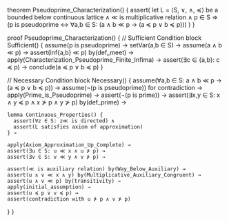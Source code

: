 theorem Pseudoprime_Characterization() {
  assert(
    let L = ⟨S, ∨, ∧, ≼⟩ be a bounded below continuous lattice ∧
    ≪ is multiplicative relation ∧
    p ∈ S ⇒
    (p is pseudoprime ↔ ∀a,b ∈ S: (a ∧ b ≪ p → (a ≼ p ∨ b ≼ p)))
  )
}

proof Pseudoprime_Characterization() {
  // Sufficient Condition
  block Sufficient() {
    assume(p is pseudoprime) →
    setVar(a,b ∈ S) →
    assume(a ∧ b ≪ p) →
    assert(inf{a,b} ≪ p) by(def_meet) →
    apply(Characterization_Pseudoprime_Finite_Infima) →
    assert(∃c ∈ {a,b}: c ≼ p) →
    conclude(a ≼ p ∨ b ≼ p)
  }

  // Necessary Condition
  block Necessary() {
    assume(∀a,b ∈ S: a ∧ b ≪ p → (a ≼ p ∨ b ≼ p)) →
    assume(¬(p is pseudoprime)) for contradiction →
    apply(Prime_is_Pseudoprime) →
    assert(¬(p is prime)) →
    assert(∃x,y ∈ S: x ∧ y ≼ p ∧ x ⊁ p ∧ y ⊁ p) by(def_prime) →
    
    lemma Continuous_Properties() {
      assert(∀z ∈ S: z≪ is directed) ∧
      assert(L satisfies axiom of approximation)
    } →
    
    apply(Axiom_Approximation_Up_Complete) →
    assert(∃u ∈ S: u ≪ x ∧ u ⊁ p) →
    assert(∃v ∈ S: v ≪ y ∧ v ⊁ p) →
    
    assert(≪ is auxiliary relation) by(Way_Below_Auxiliary) →
    assert(u ∧ v ≪ x ∧ y) by(Multiplicative_Auxiliary_Congruent) →
    assert(u ∧ v ≪ p) by(transitivity) →
    apply(initial_assumption) →
    assert(u ≼ p ∨ v ≼ p) →
    assert(contradiction with u ⊁ p ∧ v ⊁ p)
  }
}